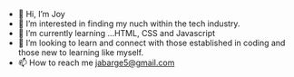- 👋 Hi, I’m Joy
- 👀 I’m interested in finding my nuch within the tech industry.
- 🌱 I’m currently learning ...HTML, CSS and Javascript
- 💞️ I’m looking to learn and connect with those established in coding and those new to learning like myself.
- 📫 How to reach me jabarge5@gmail.com

<!---
jabarge5/jabarge5 is a ✨ special ✨ repository because its `README.md` (this file) appears on your GitHub profile.
You can click the Preview link to take a look at your changes.
--->
